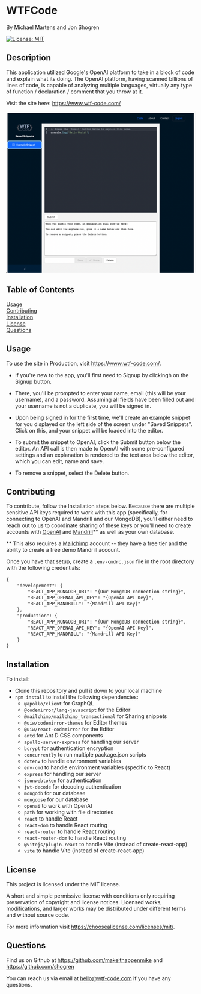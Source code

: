 # WTFCode
<p />By Michael Martens and Jon Shogren

[![License: MIT](https://img.shields.io/badge/License-MIT-yellow.svg)](https://opensource.org/licenses/MIT)

## Description
This application utilized Google's OpenAI platform to take in a block of code and explain what its doing. The OpenAI platform, having scanned billions of lines of code, is capable of analyzing multiple languages, virtually any type of function / declaration / comment that you throw at it.

Visit the site here: https://www.wtf-code.com/

<img src="./client/src/assets/wtf-home-page.png" />
<br>

## Table of Contents
[Usage](#usage)<br />[Contributing](#contributing)<br />[Installation](#installation)<br />[License](#license)<br />[Questions](#questions)

## Usage
To use the site in Production, visit https://www.wtf-code.com/.

* If you're new to the app, you'll first need to Signup by clickingh on the Signup button.

* There, you'll be prompted to enter your name, email (this will be your username), and a password. Assuming all fields have been filled out and your username is not a duplicate, you will be signed in.

* Upon being signed in for the first time, we'll create an example snippet for you displayed on the left side of the screen under "Saved Snippets". Click on this, and your snippet will be loaded into the editor.

* To submit the snippet to OpenAI, click the Submit button below the editor. An API call is then made to OpenAI with some pre-configured settings and an explanation is rendered to the text area below the editor, which you can edit, name and save.
* To remove a snippet, select the Delete button.

## Contributing
To contribute, follow the Installation steps below. Because there are multiple sensitive API keys required to work with this app (specifically, for connecting to OpenAI and Mandrill and our MongoDB), you'll either need to reach out to us to coordinate sharing of these keys or you'll need to create accounts with [OpenAI](https://www.apoenai.com) and [Mandrill](https://www.mandrillapp.com)** as well as your own database.

** This also requires a [Mailchimp](https://www.mailchimp.com) account -- they have a free tier and the ability to create a free demo Mandrill account.

Once you have that setup, create a ```.env-cmdrc.json``` file in the root directory with the following credentials:

```
{
    "developement": {
        "REACT_APP_MONGODB_URI": "{Our MongoDB connection string}",
        "REACT_APP_OPENAI_API_KEY": "{OpenAI API Key}",
        "REACT_APP_MANDRILL": "{Mandrill API Key}"
    },
    "production": {
        "REACT_APP_MONGODB_URI": "{Our MongoDB connection string}",
        "REACT_APP_OPENAI_API_KEY": "{OpenAI API Key}",
        "REACT_APP_MANDRILL": "{Mandrill API Key}"
    }
}
```

## Installation
To install:

* Clone this repository and pull it down to your local machine
* ```npm install``` to install the following dependencies:
    *  ```@apollo/client``` for GraphQL
    *  ```@codemirror/lang-javascript``` for the Editor
    *  ```@mailchimp/mailchimp_transactional``` for Sharing snippets
    *  ```@uiw/codemirror-themes``` for Editor themes
    *  ```@uiw/react-codemirror``` for the Editor
    *  ```antd``` for Ant D CSS components
    *  ```apollo-server-express``` for handling our server
    *  ```bcrypt``` for authentication encryption
    *  ```concurrently``` to run multiple package.json scripts
    *  ```dotenv``` to handle environment variables
    *  ```env-cmd``` to handle environment variables (specific to React)
    *  ```express``` for handling our server
    *  ```jsonwebtoken``` for authentication
    *  ```jwt-decode``` for decoding authentication
    *  ```mongodb``` for our database
    *  ```mongoose``` for our database
    *  ```openai``` to work with OpenAI
    *  ```path``` for working with file directories
    *  ```react``` to handle React
    *  ```react-dom``` to handle React routing
    *  ```react-router``` to handle React routing
    *  ```react-router-dom``` to handle React routing
    *  ```@vitejs/plugin-react``` to handle Vite (instead of create-react-app)
    *  ```vite``` to handle Vite (instead of create-react-app)

## License
This project is licensed under the MIT license.

A short and simple permissive license with conditions only requiring preservation of copyright and license notices. Licensed works, modifications, and larger works may be distributed under different terms and without source code.<p />For more information visit https://choosealicense.com/licenses/mit/.

## Questions
Find us on Github at https://github.com/makeithappenmike and https://github.com/shogren<p/>You can reach us via email at hello@wtf-code.com if you have any questions.